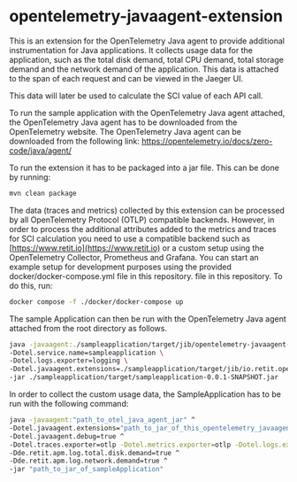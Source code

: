# opentelemetry-javaagent-extension

This is an extension for the OpenTelemetry Java agent to provide additional instrumentation for Java applications. It collects 
usage data for the application, such as the total disk demand, total CPU demand, total storage demand and the network demand of the application.
This data is attached to the span of each request and can be viewed in the Jaeger UI.

This data will later be used to calculate the SCI value of each API call.

To run the sample application with the OpenTelemetry Java agent attached, the OpenTelemetry Java agent has to be downloaded from the OpenTelemetry website. The OpenTelemetry Java agent can be downloaded from the following link:
https://opentelemetry.io/docs/zero-code/java/agent/

To run the extension it has to be packaged into a jar file. This can be done by running:
    
```bash
mvn clean package
```

The data (traces and metrics) collected by this extension can be processed by all OpenTelemetry Protocol (OTLP) compatible 
backends. However, in order to process the additional attributes added to the metrics and traces for SCI calculation you 
need to use a compatible backend such as [https://www.retit.io](https://www.retit.io) or a custom setup using the 
OpenTelemetry Collector, Prometheus and Grafana. You can start an example setup for development purposes using the provided
docker/docker-compose.yml file in this repository. file in this repository.
To do this, run:

```bash 
docker compose -f ./docker/docker-compose up
```
The sample Application can then be run with the OpenTelemetry Java agent attached from the root directory as follows.
    
```bash
java -javaagent:./sampleapplication/target/jib/opentelemetry-javaagent-all.jar \
-Dotel.service.name=sampleapplication \
-Dotel.logs.exporter=logging \
-Dotel.javaagent.extensions=./sampleapplication/target/jib/io.retit.opentelemetry.javaagent.extension.jar \
-jar ./sampleapplication/target/sampleapplication-0.0.1-SNAPSHOT.jar
```

In order to collect the custom usage data, the SampleApplication has to be run with the following command:

```bash
java -javaagent:"path_to_otel_java_agent_jar" ^
-Dotel.javaagent.extensions="path_to_jar_of_this_opentelemetry_javaagent_extension" ^
-Dotel.javaagent.debug=true ^
-Dotel.traces.exporter=otlp -Dotel.metrics.exporter=otlp -Dotel.logs.exporter=logging ^
-Dde.retit.apm.log.total.disk.demand=true ^
-Dde.retit.apm.log.network.demand=true ^
-jar "path_to_jar_of_sampleApplication"
```
